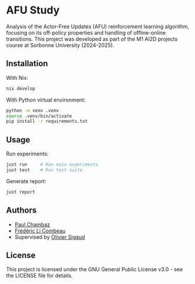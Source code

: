 # AFU Study

Analysis of the Actor-Free Updates (AFU) reinforcement learning algorithm, focusing on its off-policy properties and handling of offline-online transitions.
This project was developed as part of the M1 AI2D projects course at Sorbonne University (2024-2025).

## Installation

With Nix:

```sh
nix develop
```

With Python virtual environment:

```sh
python -m venv .venv
source .venv/bin/activate
pip install -r requirements.txt
```

## Usage

Run experiments:

```sh
just run     # Run main experiments
just test    # Run test suite
```

Generate report:

```sh
just report
```

## Authors

- [Paul Chambaz](https://www.linkedin.com/in/paul-chambaz-17235a158/)
- [Frédéric Li Combeau](https://www.linkedin.com/in/frederic-li-combeau/)
- Supervised by [Olivier Sigaud](https://www.isir.upmc.fr/personnel/sigaud/)

## License

This project is licensed under the GNU General Public License v3.0 - see the LICENSE file for details.
